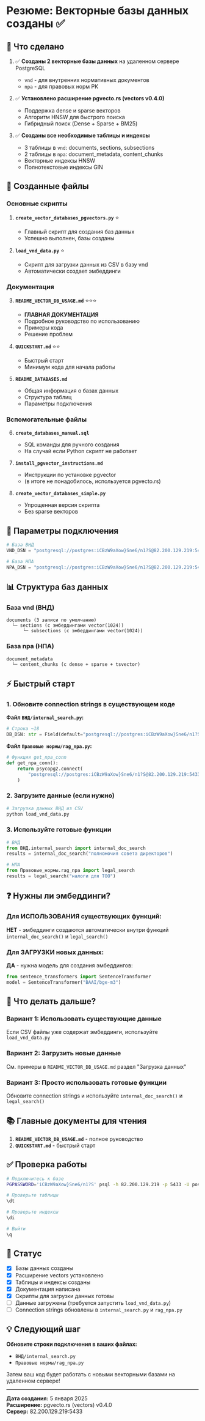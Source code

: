 # Резюме: Векторные базы данных созданы ✅

## 🎉 Что сделано

1. ✅ **Созданы 2 векторные базы данных** на удаленном сервере PostgreSQL
   - `vnd` - для внутренних нормативных документов
   - `npa` - для правовых норм РК

2. ✅ **Установлено расширение pgvecto.rs (vectors v0.4.0)**
   - Поддержка dense и sparse векторов
   - Алгоритм HNSW для быстрого поиска
   - Гибридный поиск (Dense + Sparse + BM25)

3. ✅ **Созданы все необходимые таблицы и индексы**
   - 3 таблицы в `vnd`: documents, sections, subsections
   - 2 таблицы в `npa`: document_metadata, content_chunks
   - Векторные индексы HNSW
   - Полнотекстовые индексы GIN

## 📂 Созданные файлы

### Основные скрипты
1. **`create_vector_databases_pgvectors.py`** ⭐
   - Главный скрипт для создания баз данных
   - Успешно выполнен, базы созданы

2. **`load_vnd_data.py`** ⭐
   - Скрипт для загрузки данных из CSV в базу vnd
   - Автоматически создает эмбеддинги

### Документация
3. **`README_VECTOR_DB_USAGE.md`** ⭐⭐⭐
   - **ГЛАВНАЯ ДОКУМЕНТАЦИЯ**
   - Подробное руководство по использованию
   - Примеры кода
   - Решение проблем

4. **`QUICKSTART.md`** ⭐⭐
   - Быстрый старт
   - Минимум кода для начала работы

5. **`README_DATABASES.md`**
   - Общая информация о базах данных
   - Структура таблиц
   - Параметры подключения

### Вспомогательные файлы
6. **`create_databases_manual.sql`**
   - SQL команды для ручного создания
   - На случай если Python скрипт не работает

7. **`install_pgvector_instructions.md`**
   - Инструкции по установке pgvector
   - (в итоге не понадобилось, используется pgvecto.rs)

8. **`create_vector_databases_simple.py`**
   - Упрощенная версия скрипта
   - Без sparse векторов

## 🔑 Параметры подключения

```python
# База ВНД
VND_DSN = "postgresql://postgres:iCBzW9aXow}Sne6/n1?S@82.200.129.219:5433/vnd"

# База НПА  
NPA_DSN = "postgresql://postgres:iCBzW9aXow}Sne6/n1?S@82.200.129.219:5433/npa"
```

## 📊 Структура баз данных

### База vnd (ВНД)
```
documents (3 записи по умолчанию)
  └─ sections (с эмбеддингами vector(1024))
      └─ subsections (с эмбеддингами vector(1024))
```

### База npa (НПА)
```
document_metadata
  └─ content_chunks (с dense + sparse + tsvector)
```

## ⚡ Быстрый старт

### 1. Обновите connection strings в существующем коде

**Файл `ВНД/internal_search.py`:**
```python
# Строка ~18
DB_DSN: str = Field(default="postgresql://postgres:iCBzW9aXow}Sne6/n1?S@82.200.129.219:5433/vnd")
```

**Файл `Правовые нормы/rag_npa.py`:**
```python
# Функция get_npa_conn
def get_npa_conn():
    return psycopg2.connect(
        "postgresql://postgres:iCBzW9aXow}Sne6/n1?S@82.200.129.219:5433/npa"
    )
```

### 2. Загрузите данные (если нужно)

```bash
# Загрузка данных ВНД из CSV
python load_vnd_data.py
```

### 3. Используйте готовые функции

```python
# ВНД
from ВНД.internal_search import internal_doc_search
results = internal_doc_search("полномочия совета директоров")

# НПА
from Правовые_нормы.rag_npa import legal_search
results = legal_search("налоги для ТОО")
```

## ❓ Нужны ли эмбеддинги?

### Для ИСПОЛЬЗОВАНИЯ существующих функций:
**НЕТ** - эмбеддинги создаются автоматически внутри функций `internal_doc_search()` и `legal_search()`

### Для ЗАГРУЗКИ новых данных:
**ДА** - нужна модель для создания эмбеддингов:
```python
from sentence_transformers import SentenceTransformer
model = SentenceTransformer("BAAI/bge-m3")
```

## 🔧 Что делать дальше?

### Вариант 1: Использовать существующие данные
Если CSV файлы уже содержат эмбеддинги, используйте `load_vnd_data.py`

### Вариант 2: Загрузить новые данные
См. примеры в `README_VECTOR_DB_USAGE.md` раздел "Загрузка данных"

### Вариант 3: Просто использовать готовые функции
Обновите connection strings и используйте `internal_doc_search()` и `legal_search()`

## 📚 Главные документы для чтения

1. **`README_VECTOR_DB_USAGE.md`** - полное руководство
2. **`QUICKSTART.md`** - быстрый старт

## ✅ Проверка работы

```bash
# Подключитесь к базе
PGPASSWORD='iCBzW9aXow}Sne6/n1?S' psql -h 82.200.129.219 -p 5433 -U postgres -d vnd

# Проверьте таблицы
\dt

# Проверьте индексы
\di

# Выйти
\q
```

## 🚀 Статус

- [x] Базы данных созданы
- [x] Расширение vectors установлено
- [x] Таблицы и индексы созданы
- [x] Документация написана
- [x] Скрипты для загрузки данных готовы
- [ ] Данные загружены (требуется запустить `load_vnd_data.py`)
- [ ] Connection strings обновлены в `internal_search.py` и `rag_npa.py`

## 💡 Следующий шаг

**Обновите строки подключения в ваших файлах:**
- `ВНД/internal_search.py`
- `Правовые нормы/rag_npa.py`

Затем ваш код будет работать с новыми векторными базами на удаленном сервере!

---

**Дата создания:** 5 января 2025  
**Расширение:** pgvecto.rs (vectors) v0.4.0  
**Сервер:** 82.200.129.219:5433
